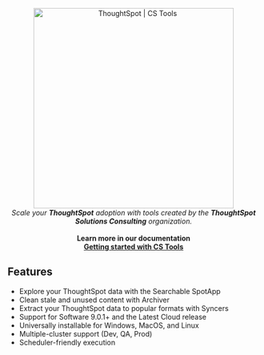 <p align="center">
  <img width="400" src="docs/assets/images/logo-transparent.png" alt='ThoughtSpot | CS Tools'>
  <br/>
  <i>Scale your <b>ThoughtSpot</b> adoption with tools created by the <b>ThoughtSpot Solutions Consulting</b> organization.</i>
  <br/>
  <br/>
  <b>Learn more in our documentation
  <br/>
  <a href="https://thoughtspot.github.io/cs_tools/">
    Getting started with CS Tools
  </a>
  </b>
</p>

## Features
- Explore your ThoughtSpot data with the Searchable SpotApp
- Clean stale and unused content with Archiver
- Extract your ThoughtSpot data to popular formats with Syncers
- Support for Software 9.0.1+ and the Latest Cloud release
- Universally installable for Windows, MacOS, and Linux
- Multiple-cluster support (Dev, QA, Prod)
- Scheduler-friendly execution 
